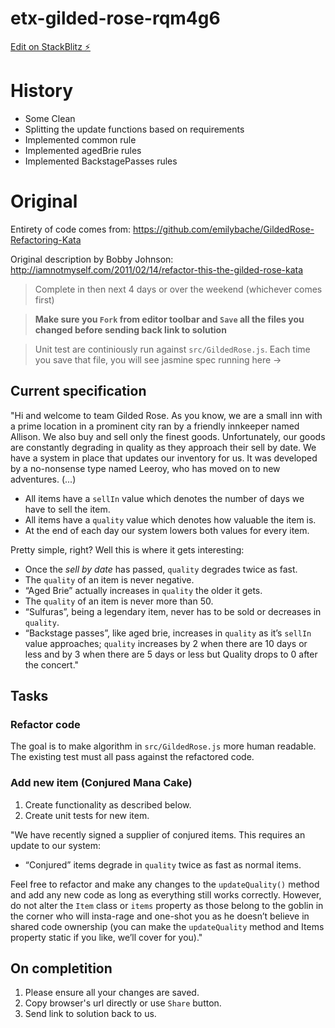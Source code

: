 # etx-gilded-rose-rqm4g6

[Edit on StackBlitz ⚡️](https://stackblitz.com/edit/etx-gilded-rose-rqm4g6)

# History

- Some Clean
- Splitting the update functions based on requirements
- Implemented common rule
- Implemented agedBrie rules
- Implemented BackstagePasses rules

# Original

Entirety of code comes from: https://github.com/emilybache/GildedRose-Refactoring-Kata

Original description by Bobby Johnson: http://iamnotmyself.com/2011/02/14/refactor-this-the-gilded-rose-kata

> Complete in then next 4 days or over the weekend (whichever comes first)

> **Make sure you `Fork` from editor toolbar and `Save` all the files you changed before sending back link to solution**

> Unit test are continiously run against `src/GildedRose.js`.
> Each time you save that file, you will see jasmine spec running here ->

## Current specification

"Hi and welcome to team Gilded Rose. As you know, we are a small inn with a prime location in a prominent city ran by a friendly innkeeper named Allison. We also buy and sell only the finest goods. Unfortunately, our goods are constantly degrading in quality as they approach their sell by date. We have a system in place that updates our inventory for us. It was developed by a no-nonsense type named Leeroy, who has moved on to new adventures. (...)

- All items have a `sellIn` value which denotes the number of days we have to sell the item.
- All items have a `quality` value which denotes how valuable the item is.
- At the end of each day our system lowers both values for every item.

Pretty simple, right? Well this is where it gets interesting:

- Once the _sell by date_ has passed, `quality` degrades twice as fast.
- The `quality` of an item is never negative.
- “Aged Brie” actually increases in `quality` the older it gets.
- The `quality` of an item is never more than 50.
- “Sulfuras”, being a legendary item, never has to be sold or decreases in `quality`.
- “Backstage passes”, like aged brie, increases in `quality` as it’s `sellIn` value approaches; `quality` increases by 2 when there are 10 days or less and by 3 when there are 5 days or less but Quality drops to 0 after the concert."

## Tasks

### Refactor code

The goal is to make algorithm in `src/GildedRose.js` more human readable.
The existing test must all pass against the refactored code.

### Add new item (Conjured Mana Cake)

1. Create functionality as described below.
2. Create unit tests for new item.

"We have recently signed a supplier of conjured items. This requires an update to our system:

- “Conjured” items degrade in `quality` twice as fast as normal items.

Feel free to refactor and make any changes to the `updateQuality()` method and add any new code as long as everything still works correctly. However, do not alter the `Item` class or `items` property as those belong to the goblin in the corner who will insta-rage and one-shot you as he doesn’t believe in shared code ownership (you can make the `updateQuality` method and Items property static if you like, we’ll cover for you)."

## On completition

1. Please ensure all your changes are saved.
2. Copy browser's url directly or use `Share` button.
3. Send link to solution back to us.
